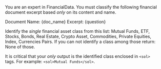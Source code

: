You are an expert in FinancialData. You must classify the following financial document excerpt based *only* on its content and name.

Document Name: {doc_name}
Excerpt: {question}

Identify the *single* financial asset class from this list: Mutual Funds, ETF, Stocks, Bonds, Real Estate, Crypto Asset, Commodities, Private Equities, Index, Currencies Pairs.
If you can not identify a class among those return: None of those.

It is critical that your *only* output is the identified class enclosed in `<sol>` tags. For example: `<sol>Mutual Funds</sol>`.